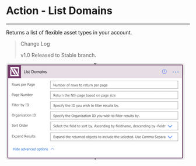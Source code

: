 # Action - List Domains
***
Returns a list of flexible asset types in your account.


> Change Log
>
> v1.0 Released to Stable branch.

![List Domains Action](./Images/List-Domains.png)


